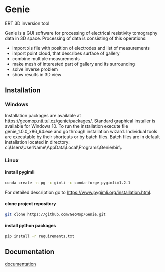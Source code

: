 # Genie
ERT 3D inversion tool

Genie is a GUI software for processing of electrical resistivity tomography data in 3D space.
Processing of data is consisting of this operations:

- import xls file with position of electrodes and list of measurements
- import point cloud, that describes surface of gallery
- combine multiple measurements
- make mesh of interested part of gallery and its surrounding
- solve inverse problem
- show results in 3D view

## Installation
### Windows
Installation packages are available at <https://geomop.nti.tul.cz/genie/packages/>.
Standard graphical installer is available for Windows 10. To run the installation execute file
genie_1.0.0_x86_64.exe and go through installation wizard. Individual tools are executable by
their shortcuts or by batch files. Batch files are in default installation located in directory:
c:\\Users\\UserName\\AppData\\Local\\Programs\\Genie\\bin\\.

### Linux
#### install pygimli
``` bash
conda create -n pg -c gimli -c conda-forge pygimli=1.2.1
```
For detailed description go to <https://www.pygimli.org/installation.html>.

#### clone project repository
``` bash
git clone https://github.com/GeoMop/Genie.git
```

#### install python packages
``` bash
pip install -r requirements.txt
```

## Documentation
[documentation](doc/documentation.md)
